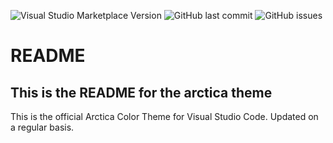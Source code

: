 ![Visual Studio Marketplace Version](https://img.shields.io/visual-studio-marketplace/v/Tentalabs.arctica?style=flat-square&color=bda7c6&labelColor=5d697a)
![GitHub last commit](https://img.shields.io/github/last-commit/Tentaquod/arctica-theme?style=flat-square&color=bda7c6&labelColor=5d697a)
![GitHub issues](https://img.shields.io/github/issues-raw/Tentaquod/arctica-theme?style=flat-square&color=86ca82&labelColor=5d697a)

# README
## This is the README for the arctica theme 
This is the official Arctica Color Theme for Visual Studio Code. Updated on a regular basis.
 
